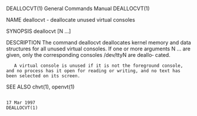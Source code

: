 DEALLOCVT(1)                                                                               General Commands Manual                                                                               DEALLOCVT(1)

NAME
       deallocvt - deallocate unused virtual consoles

SYNOPSIS
       deallocvt [N ...]

DESCRIPTION
       The command deallocvt deallocates kernel memory and data structures for all unused virtual consoles.  If one or more arguments N ...  are given, only the corresponding consoles /dev/ttyN are deallo‐
       cated.

       A virtual console is unused if it is not the foreground console, and no process has it open for reading or writing, and no text has been selected on its screen.

SEE ALSO
       chvt(1), openvt(1)

                                                                                                 17 Mar 1997                                                                                     DEALLOCVT(1)
